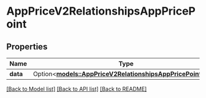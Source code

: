 # AppPriceV2RelationshipsAppPricePoint

## Properties

Name | Type | Description | Notes
------------ | ------------- | ------------- | -------------
**data** | Option<[**models::AppPriceV2RelationshipsAppPricePointData**](AppPriceV2_relationships_appPricePoint_data.md)> |  | [optional]

[[Back to Model list]](../README.md#documentation-for-models) [[Back to API list]](../README.md#documentation-for-api-endpoints) [[Back to README]](../README.md)


